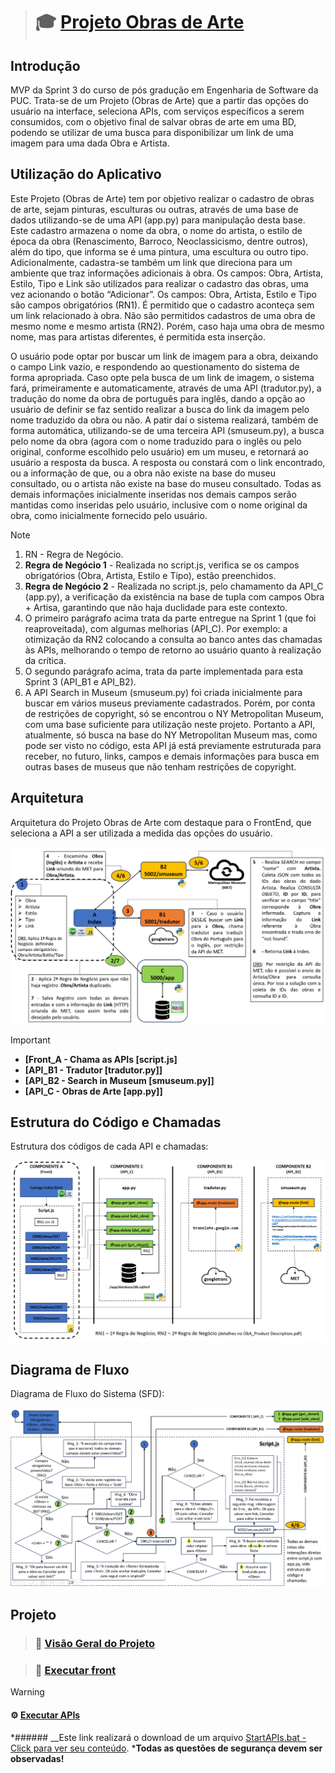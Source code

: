 > # 🎓 [Projeto Obras de Arte](https://github.com/Moriblo)

## Introdução

MVP da Sprint 3 do curso de pós gradução em Engenharia de Software da PUC.
Trata-se de um Projeto (Obras de Arte) que a partir das opções do usuário na interface, seleciona APIs, com serviços específicos a serem consumidos, com o objetivo final de salvar obras de arte em uma BD,  podendo se utilizar de uma busca para disponibilizar um link de uma imagem para uma dada Obra e Artista.

## Utilização do Aplicativo
        
Este Projeto (Obras de Arte) tem por objetivo realizar o cadastro de obras de arte, sejam pinturas, esculturas ou outras, através 
de uma base de dados utilizando-se de uma API (app.py) para manipulação desta base. Este cadastro armazena o nome da obra, o nome do artista, o estilo de época da obra (Renascimento, Barroco, Neoclassicismo, dentre outros), além do tipo, que informa se é uma pintura, uma escultura ou outro tipo. Adicionalmente, cadastra-se também um link que direciona para um ambiente que traz informações adicionais à obra. Os campos: Obra, Artista, Estilo, Tipo e Link são utilizados para realizar o cadastro das obras, uma vez acionando o botão “Adicionar”. Os campos: Obra, Artista, Estilo e Tipo são campos obrigatórios (RN1). É permitido que o cadastro aconteça sem um link relacionado à obra. Não são permitidos cadastros de uma obra de mesmo nome e mesmo artista (RN2). Porém, caso haja uma obra de mesmo nome, mas para artistas diferentes, é permitida esta inserção.

O usuário pode optar por buscar um link de imagem para a obra, deixando o campo Link vazio, e respondendo ao questionamento do sistema de forma apropriada. Caso opte pela busca de um link de imagem, o sistema fará, primeiramente e automaticamente, através de uma API (tradutor.py), a tradução do nome da obra de português para inglês, dando a opção ao usuário de definir se faz sentido realizar a busca do link da imagem pelo nome traduzido da obra ou não. A patir daí o sistema realizará, também de forma automática, utilizando-se de uma terceira API (smuseum.py), a busca pelo nome da obra (agora com o nome traduzido para o inglês ou pelo original, conforme escolhido pelo usuário) em um museu, e retornará ao usuário a resposta da busca. A resposta ou constará com o link encontrado, ou a informação de que, ou a obra não existe na base do museu consultado, ou o artista não existe na base do museu consultado. Todas as demais informações inicialmente inseridas nos demais campos serão mantidas como inseridas pelo usuário, inclusive com o nome original da obra, como inicialmente fornecido pelo usuário.

> [!NOTE]
> 1. RN - Regra de Negócio.
> 2. __Regra de Negócio 1__ - Realizada no script.js, verifica se os campos obrigatórios (Obra, Artista, Estilo e Tipo), estão preenchidos.
> 3. __Regra de Negócio 2__ - Realizada no script.js, pelo chamamento da API_C (app.py), a verificação da existência na base de tupla com campos Obra + Artisa, garantindo que não haja duclidade para este contexto. 
> 4. O primeiro parágrafo acima trata da parte entregue na Sprint 1 (que foi reaproveitada), com algumas melhorias (API_C). Por exemplo: a otimização da RN2 colocando a consulta ao banco antes das chamadas às APIs, melhorando o tempo de retorno ao usuário quanto à realização da crítica.
> 5. O segundo parágrafo acima, trata da parte implementada para esta Sprint 3 (API_B1 e API_B2).
> 6. A  API Search in Museum (smuseum.py) foi criada inicialmente para buscar em vários museus previamente cadastrados. Porém, por conta de restrições de copyright, só se encontrou o NY Metropolitan Museum, com uma base suficiente para utilização neste projeto. Portanto a API, atualmente, só busca na base do NY Metropolitan Museum mas, como pode ser visto no código, esta API já está previamente estruturada para receber, no futuro, links, campos e demais informações para busca em outras bases de museus que não tenham restrições de copyright.

## Arquitetura

Arquitetura do Projeto Obras de Arte com destaque para o FrontEnd, que seleciona a API a ser utilizada a medida das opções do usuário.

![Arquitetura](https://github.com/Moriblo/front/blob/main/Arquitetura.png)

> [!IMPORTANT]
> * __[Front_A - Chama as APIs [script.js]__
> * __[API_B1 - Tradutor [tradutor.py]]__
> * __[API_B2 - Search in Museum [smuseum.py]]__
> * __[API_C - Obras de Arte [app.py]]__

## Estrutura do Código e Chamadas

Estrutura dos códigos de cada API e chamadas:

![COMP_A](https://github.com/Moriblo/front/blob/main/COMP_A.png)

## Diagrama de Fluxo

Diagrama de Fluxo do Sistema (SFD):

![SDF](https://github.com/Moriblo/front/blob/main/SFD.png)

## Projeto

> ### 👀 __[Visão Geral do Projeto](https://github.com/users/Moriblo/projects/2/insights/4)__

> ### 🏃 __[Executar front](https://moriblo.github.io/front/)__

> [!Warning]
>
> #### ⚙️ __[Executar APIs](https://drive.google.com/file/d/1_62fujFCcAPSycUMiMIc4fvU0fEFYZss/view?usp=drive_link)__
> *###### __Este link realizará o download de um arquivo [StartAPIs.bat - Click para ver seu conteúdo](https://github.com/Moriblo/ObA/blob/main/StartAPIs.bat).
> *__Todas as questões de segurança devem ser observadas!__



